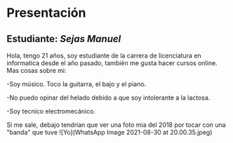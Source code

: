 # Presentación

## Estudiante: _Sejas Manuel_
Hola, tengo 21 años, soy estudiante de la carrera de licenciatura en informatica desde el año pasado, también me gusta hacer cursos online.
Mas cosas sobre mi:

-Soy músico. Toco la guitarra, el bajo y el piano.

-No puedo opinar del helado debido a que soy intolerante a la lactosa.

-Soy tecnico electromecánico.

Si me sale, debajo tendrian que ver una foto mia del 2018 por tocar con una "banda" que tuve
![Yo](WhatsApp Image 2021-08-30 at 20.00.35.jpeg)

